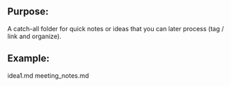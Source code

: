 
## Purpose: 
A catch-all folder for quick notes or ideas that you can later process (tag / link and organize).

## Example:
idea1.md
meeting_notes.md